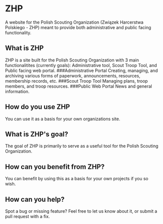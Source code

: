 # ZHP
A website for the Polish Scouting Organization (Związek Harcerstwa Polskiego - ZHP) meant to provide both administrative and public facing functionality.
## What is ZHP
ZHP is a site built for the Polish Scouting Organization with 3 main functionalitites (currently goals): Administrative tool, Scout Troop Tool, and Public facing web portal.
###Administrative Portal
Creating, managing, and archiving various forms of paperwork, announcements, resources, membership records, etc.
###Scout Troop Tool
Managing plans, troop members, and troop resources.
###Public Web Portal
News and general information.
## How do you use ZHP
You can use it as a basis for your own organizations site.
## What is ZHP's goal?
The goal of ZHP is primarily to serve as a useful tool for the Polish Scouting Organization.
## How can you benefit from ZHP?
You can benefit by using this as a basis for your own projects if you so wish.
## How can you help?
Spot a bug or missing feature?  Feel free to let us know about it, or submit a pull request with a fix.